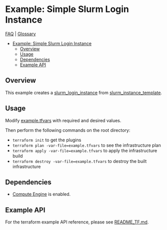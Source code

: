 # Example: Simple Slurm Login Instance

[FAQ](../../../../docs/faq.md) | [Glossary](../../../../docs/glossary.md)

<!-- mdformat-toc start --slug=github --no-anchors --maxlevel=6 --minlevel=1 -->

- [Example: Simple Slurm Login Instance](#example-simple-slurm-login-instance)
  - [Overview](#overview)
  - [Usage](#usage)
  - [Dependencies](#dependencies)
  - [Example API](#example-api)

<!-- mdformat-toc end -->

## Overview

This example creates a
[slurm_login_instance](../../../modules/slurm_login_instance/README.md) from
[slurm_instance_template](../../../modules/slurm_instance_template/README.md).

## Usage

Modify [example.tfvars](./example.tfvars) with required and desired values.

Then perform the following commands on the root directory:

- `terraform init` to get the plugins
- `terraform plan -var-file=example.tfvars` to see the infrastructure plan
- `terraform apply -var-file=example.tfvars` to apply the infrastructure build
- `terraform destroy -var-file=example.tfvars` to destroy the built
  infrastructure

## Dependencies

- [Compute Engine](../../../../docs/glossary.md#compute-engine) is enabled.

## Example API

For the terraform example API reference, please see
[README_TF.md](./README_TF.md).
